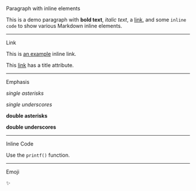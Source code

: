 Paragraph with inline elements

This is a demo paragraph with **bold text**, _italic text_, a [link](https://example.com), and some `inline code` to show various Markdown inline elements.

---

Link

This is [an example](http://example.com/) inline link.

This [link](http://example.com/ "Title") has a title attribute.

---

Emphasis

_single asterisks_

_single underscores_

**double asterisks**

**double underscores**

---

Inline Code

Use the `printf()` function.

---

Emoji

:sparkles:
